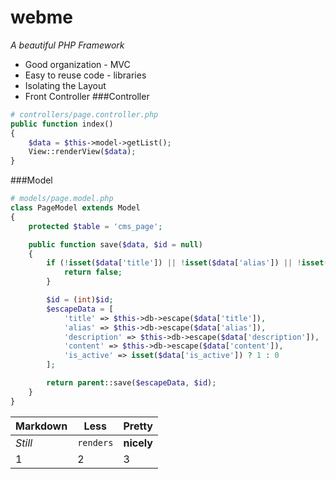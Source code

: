 # webme
_A beautiful PHP Framework_
- Good organization - MVC
- Easy to reuse code - libraries
- Isolating the Layout
- Front Controller
###Controller
```php
# controllers/page.controller.php
public function index()
{
    $data = $this->model->getList();
    View::renderView($data);
}
```

###Model
```php
# models/page.model.php
class PageModel extends Model
{
    protected $table = 'cms_page';

    public function save($data, $id = null)
    {
        if (!isset($data['title']) || !isset($data['alias']) || !isset($data['content'])) {
            return false;
        }

        $id = (int)$id;
        $escapeData = [
            'title' => $this->db->escape($data['title']),
            'alias' => $this->db->escape($data['alias']),
            'description' => $this->db->escape($data['description']),
            'content' => $this->db->escape($data['content']),
            'is_active' => isset($data['is_active']) ? 1 : 0
        ];

        return parent::save($escapeData, $id);
    }
}
```


Markdown | Less | Pretty
--- | --- | ---
*Still* | `renders` | **nicely**
1 | 2 | 3